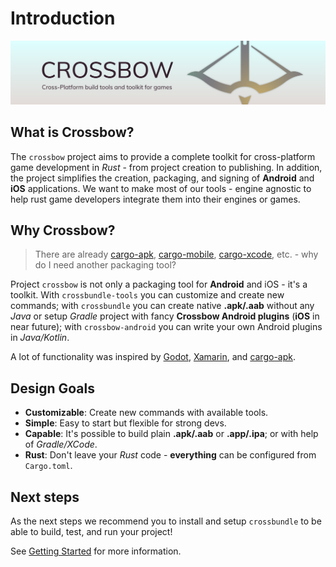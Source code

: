 # Introduction

![splash](https://github.com/dodorare/crossbow/blob/main/assets/splash.png?raw=true)

## What is Crossbow?

The `crossbow` project aims to provide a complete toolkit for cross-platform game development in *Rust* - from project creation to publishing. In addition, the project simplifies the creation, packaging, and signing of **Android** and **iOS** applications. We want to make most of our tools - engine agnostic to help rust game developers integrate them into their engines or games.

## Why Crossbow?

> There are already [cargo-apk](https://github.com/rust-windowing/android-ndk-rs/tree/master/cargo-apk), [cargo-mobile](https://github.com/BrainiumLLC/cargo-mobile), [cargo-xcode](https://gitlab.com/kornelski/cargo-xcode), etc. - why do I need another packaging tool?

Project `crossbow` is not only a packaging tool for **Android** and iOS - it's a toolkit. With `crossbundle-tools` you can customize and create new commands; with `crossbundle` you can create native **.apk/.aab** without any *Java* or setup *Gradle* project with fancy **Crossbow Android plugins** (**iOS** in near future); with `crossbow-android` you can write your own Android plugins in *Java/Kotlin*.

A lot of functionality was inspired by [Godot](https://github.com/godotengine/godot), [Xamarin](https://dotnet.microsoft.com/en-us/apps/xamarin), and [cargo-apk](https://github.com/rust-windowing/android-ndk-rs/tree/master/cargo-apk).

## Design Goals

* **Customizable**: Create new commands with available tools.
* **Simple**: Easy to start but flexible for strong devs.
* **Capable**: It's possible to build plain **.apk/.aab** or **.app/.ipa**; or with help of *Gradle/XCode*.
* **Rust**: Don't leave your *Rust* code - **everything** can be configured from `Cargo.toml`.

## Next steps

As the next steps we recommend you to install and setup `crossbundle` to be able to build, test, and run your project!

See [Getting Started](install/README.md) for more information.
